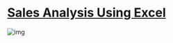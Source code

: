 # [Sales Analysis Using Excel](https://github.com/abijithpandath/Projects/tree/main/Sales%20Analysis%20Using%20Excel)

![img](https://www.vecteezy.com/png/27179363-microsoft-excel-icon-logo-symbol)
